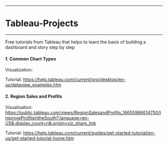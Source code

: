 ***
# Tableau-Projects
***

Free tutorials from Tableau that helps to learn the basis of building a dashboard and story step by step 
#### 1. Common Chart Types
Visualization:</p>
Tutorial: https://help.tableau.com/current/pro/desktop/en-us/dataview_examples.htm

#### 2. Region Sales and Profits
Visualisation:
https://public.tableau.com/views/RegionSalesandProfits_16655966614750/ImproveProfitsintheSouth?:language=en-US&:display_count=n&:origin=viz_share_link </p>
Tutorial: https://help.tableau.com/current/guides/get-started-tutorial/en-us/get-started-tutorial-home.htm
